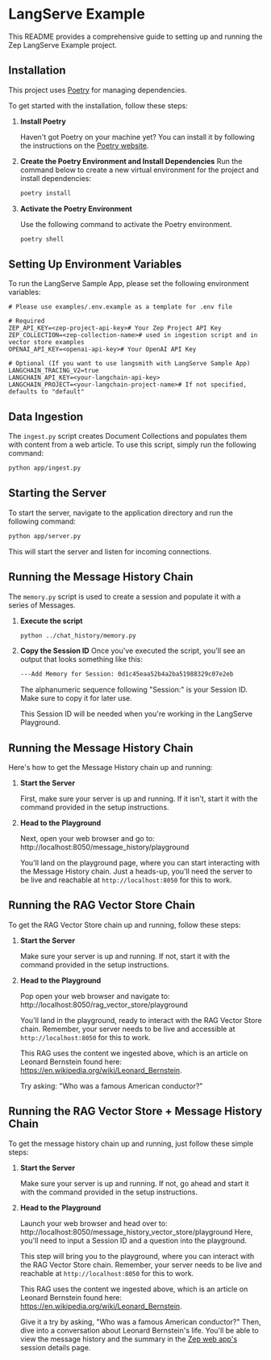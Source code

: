 # LangServe Example

This README provides a comprehensive guide to setting up and running the Zep LangServe Example project.

## Installation

This project uses [Poetry](https://python-poetry.org/) for managing dependencies.

To get started with the installation, follow these steps:

1. **Install Poetry**

   Haven't got Poetry on your machine yet? You can install it by following the instructions on the [Poetry website](https://python-poetry.org/docs/#installation).

2. **Create the Poetry Environment and Install Dependencies**
    Run the command below to create a new virtual environment for the project and install dependencies:
    ```bash
    poetry install
    ```

3. **Activate the Poetry Environment**

    Use the following command to activate the Poetry environment.
    ```bash
    poetry shell
    ```


## Setting Up Environment Variables

To run the LangServe Sample App, please set the following environment variables:

```dotenv
# Please use examples/.env.example as a template for .env file

# Required
ZEP_API_KEY=<zep-project-api-key># Your Zep Project API Key
ZEP_COLLECTION=<zep-collection-name># used in ingestion script and in vector store examples
OPENAI_API_KEY=<openai-api-key># Your OpenAI API Key

# Optional (If you want to use langsmith with LangServe Sample App)
LANGCHAIN_TRACING_V2=true
LANGCHAIN_API_KEY=<your-langchain-api-key>
LANGCHAIN_PROJECT=<your-langchain-project-name># If not specified, defaults to "default"
```

## Data Ingestion

The `ingest.py` script creates Document Collections and populates them with content from a web article. To use this script, simply run the following command:

```bash
python app/ingest.py
```

## Starting the Server

To start the server, navigate to the application directory and run the following command:

```bash
python app/server.py
```

This will start the server and listen for incoming connections.

## Running the Message History Chain

The `memory.py` script is used to create a session and populate it with a series of Messages.

1. **Execute the script**

   ```bash
   python ../chat_history/memory.py
   ```

2. **Copy the Session ID**
   Once you've executed the script, you'll see an output that looks something like this:

   ```bash
   ---Add Memory for Session: 0d1c45eaa52b4a2ba51988329c07e2eb
   ```
   The alphanumeric sequence following "Session:" is your Session ID. Make sure to copy it for later use.

   This Session ID will be needed when you're working in the LangServe Playground.


## Running the Message History Chain

Here's how to get the Message History chain up and running:

1. **Start the Server**

   First, make sure your server is up and running. If it isn't, start it with the command provided in the setup instructions.

2. **Head to the Playground**

   Next, open your web browser and go to:
   http://localhost:8050/message_history/playground

   You'll land on the playground page, where you can start interacting with the Message History chain. 
   Just a heads-up, you'll need the server to be live and reachable at `http://localhost:8050` for this to work.

## Running the RAG Vector Store Chain

To get the RAG Vector Store chain up and running, follow these steps:

1. **Start the Server**

   Make sure your server is up and running. If not, start it with the command provided in the setup instructions.

2. **Head to the Playground**

   Pop open your web browser and navigate to:
   http://localhost:8050/rag_vector_store/playground

   You'll land in the playground, ready to interact with the RAG Vector Store chain. Remember, your server needs to be live and accessible at `http://localhost:8050` for this to work.

   This RAG uses the content we ingested above, which is an article on Leonard Bernstein found here: https://en.wikipedia.org/wiki/Leonard_Bernstein.

   Try asking: "Who was a famous American conductor?"

## Running the RAG Vector Store + Message History Chain

To get the message history chain up and running, just follow these simple steps:

1. **Start the Server**

   Make sure your server is up and running. If not, go ahead and start it with the command provided in the setup instructions.

2. **Head to the Playground**

   Launch your web browser and head over to:
   http://localhost:8050/message_history_vector_store/playground
   Here, you'll need to input a Session ID and a question into the playground.

   This step will bring you to the playground, where you can interact with the RAG Vector Store chain. Remember, your server needs to be live and reachable at `http://localhost:8050` for this to work.

   This RAG uses the content we ingested above, which is an article on Leonard Bernstein found here: https://en.wikipedia.org/wiki/Leonard_Bernstein.

   Give it a try by asking, "Who was a famous American conductor?" Then, dive into a conversation about Leonard Bernstein's life. You'll be able to view the message history and the summary in the [Zep web app's](https://app.getzep.com/) session details page.
